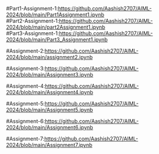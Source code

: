 #Part1-Assignment-1:https://github.com/Aashish2707/AIML-2024/blob/main/Part1Assignment1.ipynb   
#Part2-Assignment-1:https://github.com/Aashish2707/AIML-2024/blob/main/part2Assignment1.ipynb   
#Part3-Assignment-1:https://github.com/Aashish2707/AIML-2024/blob/main/Part3_Assignment1.ipynb

#Assignment-2:https://github.com/Aashish2707/AIML-2024/blob/main/assignment2.ipynb

#Assignment-3:https://github.com/Aashish2707/AIML-2024/blob/main/Assignment3.ipynb

#Assignment-4:https://github.com/Aashish2707/AIML-2024/blob/main/Assignment4.ipynb

#Assignment-5:https://github.com/Aashish2707/AIML-2024/blob/main/Assignment5.ipynb

#Assignment-6:https://github.com/Aashish2707/AIML-2024/blob/main/Assignment6.ipynb

#Assignment-7:https://github.com/Aashish2707/AIML-2024/blob/main/Assignment7.ipynb
